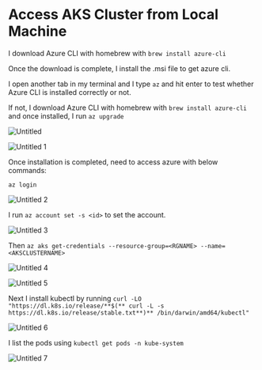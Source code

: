 # Access AKS Cluster from Local Machine

I download Azure CLI with homebrew with `brew install azure-cli` 

Once the download is complete, I install the .msi file to get azure cli. 

I open another tab in my terminal and I type `az` and hit enter to test whether Azure CLI is installed correctly or not. 


If not, I download Azure CLI with homebrew with `brew install azure-cli` and once installed, I run `az upgrade` 

![Untitled](https://user-images.githubusercontent.com/42151912/210174722-927a1ede-2f61-46ed-a55b-729240ddbc49.png)

![Untitled 1](https://user-images.githubusercontent.com/42151912/210174727-0d8ad84e-23ec-4ea9-82d3-fda8ef6f0813.png)


Once installation is completed, need to access azure with below commands:

`az login`

![Untitled 2](https://user-images.githubusercontent.com/42151912/210174738-3a5f0e9c-5972-4d49-8010-f2605549a65f.png)


I run `az account set -s <id>` to set the account. 

![Untitled 3](https://user-images.githubusercontent.com/42151912/210174742-2263521c-b087-4ba8-9e60-c791acf03adb.png)


Then `az aks get-credentials --resource-group=<RGNAME> --name=<AKSCLUSTERNAME>`

![Untitled 4](https://user-images.githubusercontent.com/42151912/210174750-31475f04-86d7-49c4-b147-3af4c264f2ea.png)

![Untitled 5](https://user-images.githubusercontent.com/42151912/210174759-62be3eeb-dadb-45a8-a5c1-bc782e7a380b.png)


Next I install kubectl by running `curl -LO "https://dl.k8s.io/release/**$(**
curl -L -s https://dl.k8s.io/release/stable.txt**)**
/bin/darwin/amd64/kubectl"`

![Untitled 6](https://user-images.githubusercontent.com/42151912/210174765-95dc0619-598e-4c66-bf3f-72b1f518ca96.png)

I list the pods using `kubectl get pods -n kube-system`

![Untitled 7](https://user-images.githubusercontent.com/42151912/210174788-caaa1fef-3f35-4456-9750-50db70353f4f.png)
